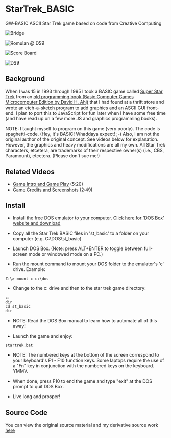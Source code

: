 # StarTrek_BASIC
GW-BASIC ASCII Star Trek game based on code from Creative Computing

![Bridge](./StarTrek_BASIC_bridge.gif)

![Romulan @ DS9](./StarTrek_BASIC_romulan_DS9.gif)

![Score Board](./StarTrek_BASIC_scoreboard.gif)

![DS9](./ds9.png)

## Background
When I was 15 in 1993 through 1995 I took a BASIC game called [Super Star Trek](https://archive.org/details/basic-computer-games-microcomputer-edition_202207/page/157/mode/2up) from an [old programming book (Basic Computer Games Microcomputer Edition by David H. Ahl)](https://archive.org/details/basic-computer-games-microcomputer-edition_202207) that I had found at a thrift store and wrote an etch-a-sketch program to add graphics and an ASCII GUI front-end. I plan to port this to JavaScript for fun later when I have some free time (and have read up on a few more JS and graphics programming books).

NOTE: I taught myself to program on this game (very poorly). The code is spaghetti-code. (Hey, it's BASIC! Whaddaya expect! ;-) Also, I am not the original author of the original concept. See videos below for explanation. However, the graphics and heavy modifications are all my own. All Star Trek characters, etcetera, are trademarks of their respective owner(s) (i.e., CBS, Paramount), etcetera. (Please don't sue me!)

## Related Videos
* [Game Intro and Game Play](https://www.youtube.com/watch?v=ylMEzmm_QPY) (5:20)
* [Game Credits and Screenshots](https://www.youtube.com/watch?v=MVHS624f544) (2:49)

## Install
* Install the free DOS emulator to your computer. 
[Click here for 'DOS Box' website and download](http://www.dosbox.com/)

* Copy all the Star Trek BASIC files in 'st_basic' to a folder on your computer (e.g. C:\DOS\st_basic)

* Launch DOS Box. (Note: press ALT+ENTER to toggle between full-screen mode or windowed mode on a PC.)

* Run the mount command to mount your DOS folder to the emulator's 'c' drive. Example:
```
Z:\> mount c c:\dos
```

* Change to the c: drive and then to the star trek game directory:
```
c:
dir
cd st_basic
dir
```

* NOTE: Read the DOS Box manual to learn how to automate all of this away!

* Launch the game and enjoy:
```
startrek.bat
```

* NOTE: The numbered keys at the bottom of the screen correspond to your keyboard's F1 - F10 function keys. Some laptops require the use of a "Fn" key in conjunction with the numbered keys on the keyboard. YMMV.

* When done, press F10 to end the game and type "exit" at the DOS prompt to quit DOS Box. 

* Live long and prosper!


## Source Code
You can view the original source material and my derivative source work [here](https://github.com/jacklh9/StarTrek_BASIC/tree/master/source)
